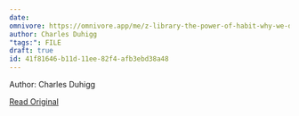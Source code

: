 ```yaml
---
date: 
omnivore: https://omnivore.app/me/z-library-the-power-of-habit-why-we-do-what-we-do-in-life-and-bu-18cfc998f81
author: Charles Duhigg
"tags:": FILE
draft: true
id: 41f81646-b11d-11ee-82f4-afb3ebd38a48
---
```


Author: Charles Duhigg

[Read Original](https://omnivore.app/attachments/u/418cdb24-b11d-11ee-bddf-5f74cceb2f63/attachment.pdf)

